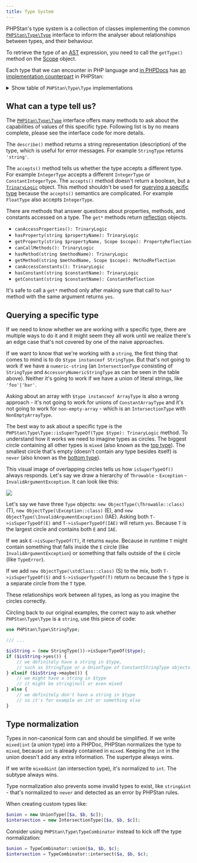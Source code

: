 ```yaml
---
title: Type System
---
```


PHPStan's type system is a collection of classes implementing the common [`PHPStan\Type\Type`](https://apiref.phpstan.org/1.8.x/PHPStan.Type.Type.html) interface to inform the analyser about relationships between types, and their behaviour.

To retrieve the type of an [AST](/developing-extensions/abstract-syntax-tree) expression, you need to call the `getType()` method on the [Scope](/developing-extensions/scope) object.

Each type that we can encounter in PHP language and [in PHPDocs](/writing-php-code/phpdoc-types) has [an implementation counterpart](https://apiref.phpstan.org/1.8.x/namespace-PHPStan.Type.html) in PHPStan:

<details class="typesystem-types">
    <summary class="text-blue-500 font-bold">Show table of <code>PHPStan\Type\Type</code> implementations</summary>

| Type                          | PHPStan class                                        |
|-------------------------------|------------------------------------------------------|
| `mixed`                       | `PHPStan\Type\MixedType`                             |
| `Foo` (object of class `Foo`) | `PHPStan\Type\ObjectType`                            |
| `Foo<T>`                      | `PHPStan\Type\Generic\GenericObjectType`             |
| `object`                      | `PHPStan\Type\ObjectWithoutClassType`                |
| `array`                       | `PHPStan\Type\ArrayType`                             |
| `int`                         | `PHPStan\Type\IntegerType`                           |
| Integer interval              | `PHPStan\Type\IntegerRangeType`                      |
| `float`                       | `PHPStan\Type\FloatType`                             |
| `null`                        | `PHPStan\Type\NullType`                              |
| `string`                      | `PHPStan\Type\StringType`                            |
| `class-string`                | `PHPStan\Type\ClassStringType`                       |
| `class-string<T>`             | `PHPStan\Type\Generic\GenericClassStringType`        |
| `static`                      | `PHPStan\Type\StaticType`                            |
| `$this`                       | `PHPStan\Type\ThisType`                              |
| `void`                        | `PHPStan\Type\VoidType`                              |
| `callable`                    | `PHPStan\Type\CallableType`                          |
| `iterable`                    | `PHPStan\Type\IterableType`                          |
| `never`                       | `PHPStan\Type\NeverType`                             |
| Enum case (Foo::LOREM)        | `PHPStan\Type\Enum\EnumCaseObjectType`               |


In some cases PHPStan knows about the literal value of an expression. These classes implement the `PHPStan\Type\ConstantType` interface:

| Type                                                         | PHPStan class                               |
|--------------------------------------------------------------|---------------------------------------------|
| [Array shapes](/writing-php-code/phpdoc-types#array-shapes)  | `PHPStan\Type\Constant\ConstantArrayType`   |
| `true` and `false`                                           | `PHPStan\Type\Constant\ConstantBooleanType` |
| Integers                                                     | `PHPStan\Type\Constant\ConstantIntegerType` |
| Floats                                                       | `PHPStan\Type\Constant\ConstantFloatType`   |
| Strings                                                      | `PHPStan\Type\Constant\ConstantStringType`  |

Some types exist to only consist of other types (learn more about [union vs. intersection types](/blog/union-types-vs-intersection-types):

| Type                          | PHPStan class                         |
|-------------------------------|---------------------------------------|
| Union types                   | `PHPStan\Type\UnionType`              |
| Intersection types            | `PHPStan\Type\IntersectionType`       |

Some advanced types are implemented by combining different types in an intersection type:

| Type                          | First PHPStan class        | Second PHPStan class     |
|-------------------------------|----------------------------|--------------------------|
| `non-empty-string`            | `PHPStan\Type\StringType`  | `PHPStan\Type\Accessory\AccessoryNonEmptyStringType` |
| `numeric-string`              | `PHPStan\Type\StringType`  | `PHPStan\Type\Accessory\AccessoryNumericStringType`  |
| `callable-string`             | `PHPStan\Type\StringType`  | `PHPStan\Type\CallableType`                          |
| `literal-string`              | `PHPStan\Type\StringType`  | `PHPStan\Type\Accessory\AccessoryLiteralStringType`  |
| `non-empty-array`             | `PHPStan\Type\ArrayType`   | `PHPStan\Type\Accessory\NonEmptyArrayType`           |
| After asking about `method_exists()` | Any object type     | `PHPStan\Type\Accessory\HasMethodType`               |
| After asking about `property_exists()` | Any object type     | `PHPStan\Type\Accessory\HasPropertyType`           |
| After asking about `isset()` or `array_key_exists()` | `PHPStan\Type\ArrayType`    | `PHPStan\Type\Accessory\HasOffsetType`           |

[Generic template types](/blog/generics-in-php-using-phpdocs) are represented with classes that implement the `PHPStan\Type\Generic\TemplateType` interface. This table describes which implementation is used for different bounds (the X in `@template T of X`):

| Type                          | PHPStan class                                        |
|-------------------------------|------------------------------------------------------|
| `mixed` or no bound           | `PHPStan\Type\Generic\TemplateMixedType`               |
| `Foo` (object of class `Foo`) | `PHPStan\Type\Generic\TemplateObjectType`              |
| `Foo<T>`                      | `PHPStan\Type\Generic\TemplateGenericObjectType`       |
| `object`                      | `PHPStan\Type\Generic\TemplateObjectWithoutClassType`  |
| `int`                         | `PHPStan\Type\Generic\TemplateIntegerType`             |
| `string`                      | `PHPStan\Type\Generic\TemplateStringType`              |
| Union types                   | `PHPStan\Type\Generic\TemplateUnionType`               |

</details>

What can a type tell us?
-----------------

The [`PHPStan\Type\Type`](https://apiref.phpstan.org/1.8.x/PHPStan.Type.Type.html) interface offers many methods to ask about the capabilities of values of this specific type. Following list is by no means complete, please see the interface code for more details.

The `describe()` method returns a string representation (description) of the type, which is useful for error messages. For example `StringType` returns `'string'`.

The `accepts()` method tells us whether the type accepts a different type. For example `IntegerType` accepts a different `IntegerType` or `ConstantIntegerType`. The `accepts()` method doesn't return a boolean, but a [`TrinaryLogic`](/developing-extensions/trinary-logic) object. This method shouldn't be used for [querying a specific type](#querying-a-specific-type) because the `accepts()` semantics are complicated. For example `FloatType` also accepts `IntegerType`.

There are methods that answer questions about properties, methods, and constants accessed on a type. The `get*` methods return [reflection](/developing-extensions/reflection) objects.

* `canAccessProperties(): TrinaryLogic`
* `hasProperty(string $propertyName): TrinaryLogic`
* `getProperty(string $propertyName, Scope $scope): PropertyReflection`
* `canCallMethods(): TrinaryLogic`
* `hasMethod(string $methodName): TrinaryLogic`
* `getMethod(string $methodName, Scope $scope): MethodReflection`
* `canAccessConstants(): TrinaryLogic`
* `hasConstant(string $constantName): TrinaryLogic`
* `getConstant(string $constantName): ConstantReflection`

It's safe to call a `get*` method only after making sure that call to `has*` method with the same argument returns `yes`.

Querying a specific type
-----------------

If we need to know whether we are working with a specific type, there are multiple ways to do it and it might seem they all work until we realize there's an edge case that's not covered by one of the naive approaches.

If we want to know that we're working with a `string`, the first thing that comes to mind is to do `$type instanceof StringType`. But that's not going to work if we have a `numeric-string` (an `IntersectionType` consisting of `StringType` and `AccessoryNumericStringType` as can be seen in the table above). Neither it's going to work if we have a union of literal strings, like `'foo'|'bar'`.

Asking about an array with `$type instanceof ArrayType` is also a wrong approach - it's not going to work for unions of `ConstantArrayType` and it's not going to work for `non-empty-array` - which is an `IntersectionType` with `NonEmptyArrayType`.

The best way to ask about a specific type is the `PHPStan\Type\Type::isSuperTypeOf(Type $type): TrinaryLogic` method. To understand how it works we need to imagine types as circles. The biggest circle containing all other types is `mixed` (also known as the [top type](https://en.wikipedia.org/wiki/Top_type)). The smallest circle that's empty (doesn't contain any type besides itself) is `never` (also known as the [bottom type](https://en.wikipedia.org/wiki/Bottom_type)).

This visual image of overlapping circles tells us how `isSuperTypeOf()` always responds. Let's say we draw a hierarchy of `Throwable` - `Exception` - `InvalidArgumentException`. It can look like this:

<img class="ml-auto mr-auto w-96 mb-8" src="/tmp/images/issupertypeof-1.png" />

Let's say we have three `Type` objects: `new ObjectType(\Throwable::class)` (T), `new ObjectType(\Exception::class)` (E), and `new ObjectType(\InvalidArgumentException)` (IAE). Asking both `T->isSuperTypeOf(E)` and `T->isSuperTypeOf(IAE)` will return `yes`. Because `T` is the largest circle and contains both `E` and `IAE`.

If we ask `E->isSuperTypeOf(T)`, it returns `maybe`. Because in runtime `T` might contain something that falls inside the `E` circle (like `InvalidArgumentException`) or something that falls outside of the `E` circle (like `TypeError`).

If we add `new ObjectType(\stdClass::class)` (S) to the mix, both `T->isSuperTypeOf(S)` and `S->isSuperTypeOf(T)` return `no` because the `S` type is a separate circle from the `T` type.

These relationships work between all types, as long as you imagine the circles correctly.

Circling back to our original examples, the correct way to ask whether `PHPStan\Type\Type` is a `string`, use this piece of code:

```php
use PHPStan\Type\StringType;

/// ...

$isString = (new StringType())->isSuperTypeOf($type);
if ($isString->yes()) {
    // we definitely have a string in $type,
    // such as StringType or a UnionType of ConstantStringType objects
} elseif ($isString->maybe()) {
    // we might have a string in $type
    // it might be string|null or even mixed
} else {
    // we definitely don't have a string in $type
    // so it's for example an int or something else
}
```

Type normalization
-----------------

Types in non-canonical form can and should be simplified. If we write `mixed|int` (a union type) into a PHPDoc, PHPStan normalizes the type to `mixed`, because `int` is already contained in `mixed`. Keeping the `int` in the union doesn't add any extra information. The supertype always wins.

If we write `mixed&int` (an intersection type), it's normalized to `int`. The subtype always wins.

Type normalization also prevents some invalid types to exist, like `string&int` - that's normalized to `never` and detected as an error by PHPStan rules.

When creating custom types like:

```php
$union = new UnionType([$a, $b, $c]);
$intersection = new IntersectionType([$a, $b, $c]);
```

Consider using `PHPStan\Type\TypeCombinator` instead to kick off the type normalization:

```php
$union = TypeCombinator::union($a, $b, $c);
$intersection = TypeCombinator::intersect($a, $b, $c);
```
